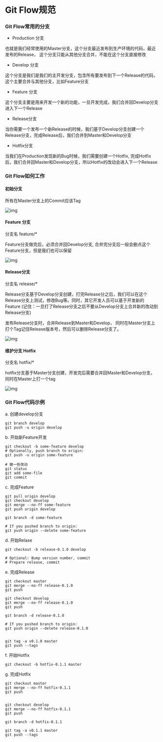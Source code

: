 # Git Flow规范

### Git Flow常用的分支

- Production 分支

也就是我们经常使用的Master分支，这个分支最近发布到生产环境的代码，最近发布的Release， 这个分支只能从其他分支合并，不能在这个分支直接修改

- Develop 分支

这个分支是我们是我们的主开发分支，包含所有要发布到下一个Release的代码，这个主要合并与其他分支，比如Feature分支

- Feature 分支

这个分支主要是用来开发一个新的功能，一旦开发完成，我们合并回Develop分支进入下一个Release

- Release分支

当你需要一个发布一个新Release的时候，我们基于Develop分支创建一个Release分支，完成Release后，我们合并到Master和Develop分支

- Hotfix分支

当我们在Production发现新的Bug时候，我们需要创建一个Hotfix, 完成Hotfix后，我们合并回Master和Develop分支，所以Hotfix的改动会进入下一个Release



### Git Flow如何工作

#### 初始分支

所有在Master分支上的Commit应该Tag

![img](https://gitee.com/lzw657434763/pictures/raw/master/Blog/20220110190111.png)



#### Feature 分支

分支名 feature/*

Feature分支做完后，必须合并回Develop分支, 合并完分支后一般会删点这个Feature分支，但是我们也可以保留

![img](https://gitee.com/lzw657434763/pictures/raw/master/Blog/20220110190123.png)



#### Release分支

分支名 release/*

Release分支基于Develop分支创建，打完Release分之后，我们可以在这个Release分支上测试，修改Bug等。同时，其它开发人员可以基于开发新的Feature (记住：一旦打了Release分支之后不要从Develop分支上合并新的改动到Release分支)

发布Release分支时，合并Release到Master和Develop， 同时在Master分支上打个Tag记住Release版本号，然后可以删除Release分支了。

![img](https://gitee.com/lzw657434763/pictures/raw/master/Blog/20220110190136.png)



#### 维护分支 Hotfix

分支名 hotfix/*

hotfix分支基于Master分支创建，开发完后需要合并回Master和Develop分支，同时在Master上打一个tag

![img](https://gitee.com/lzw657434763/pictures/raw/master/Blog/20220110190148.png)



### Git Flow代码示例

a. 创建develop分支

```
git branch develop
git push -u origin develop    
```

b. 开始新Feature开发

```
git checkout -b some-feature develop
# Optionally, push branch to origin:
git push -u origin some-feature    

# 做一些改动    
git status
git add some-file
git commit    
```

c. 完成Feature

```
git pull origin develop
git checkout develop
git merge --no-ff some-feature
git push origin develop

git branch -d some-feature

# If you pushed branch to origin:
git push origin --delete some-feature   
```

d. 开始Relase

```
git checkout -b release-0.1.0 develop

# Optional: Bump version number, commit
# Prepare release, commit
```

e. 完成Release

```
git checkout master
git merge --no-ff release-0.1.0
git push

git checkout develop
git merge --no-ff release-0.1.0
git push

git branch -d release-0.1.0

# If you pushed branch to origin:
git push origin --delete release-0.1.0   


git tag -a v0.1.0 master
git push --tags
```

f. 开始Hotfix

```
git checkout -b hotfix-0.1.1 master    
```

g. 完成Hotfix

```
git checkout master
git merge --no-ff hotfix-0.1.1
git push


git checkout develop
git merge --no-ff hotfix-0.1.1
git push

git branch -d hotfix-0.1.1

git tag -a v0.1.1 master
git push --tags
```